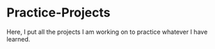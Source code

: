 # Practice-Projects
Here, I put all the projects I am working on to practice whatever I have learned.
